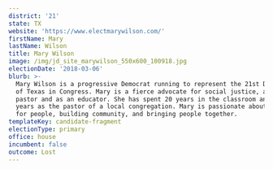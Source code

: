 ```yaml
---
district: '21'
state: TX
website: 'https://www.electmarywilson.com/'
firstName: Mary
lastName: Wilson
title: Mary Wilson
image: /img/jd_site_marywilson_550x600_100918.jpg
electionDate: '2018-03-06'
blurb: >-
  Mary Wilson is a progressive Democrat running to represent the 21st District
  of Texas in Congress. Mary is a fierce advocate for social justice, as a
  pastor and as an educator. She has spent 20 years in the classroom and 16
  years as the pastor of a local congregation. Mary is passionate about caring
  for people, building community, and bringing people together.
templateKey: candidate-fragment
electionType: primary
office: house
incumbent: false
outcome: Lost
---
```

